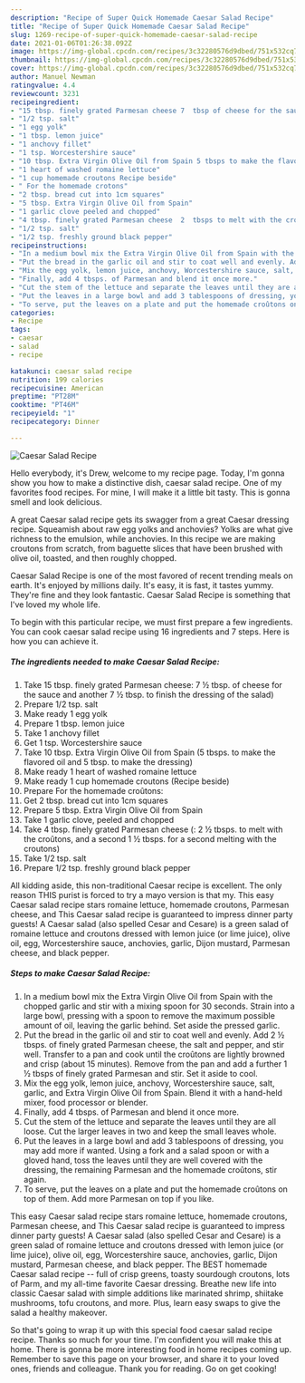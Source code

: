 ```yaml
---
description: "Recipe of Super Quick Homemade Caesar Salad Recipe"
title: "Recipe of Super Quick Homemade Caesar Salad Recipe"
slug: 1269-recipe-of-super-quick-homemade-caesar-salad-recipe
date: 2021-01-06T01:26:38.092Z
image: https://img-global.cpcdn.com/recipes/3c32280576d9dbed/751x532cq70/caesar-salad-recipe-recipe-main-photo.jpg
thumbnail: https://img-global.cpcdn.com/recipes/3c32280576d9dbed/751x532cq70/caesar-salad-recipe-recipe-main-photo.jpg
cover: https://img-global.cpcdn.com/recipes/3c32280576d9dbed/751x532cq70/caesar-salad-recipe-recipe-main-photo.jpg
author: Manuel Newman
ratingvalue: 4.4
reviewcount: 3231
recipeingredient:
- "15 tbsp. finely grated Parmesan cheese 7  tbsp of cheese for the sauce and another 7  tbsp to finish the dressing of the salad"
- "1/2 tsp. salt"
- "1 egg yolk"
- "1 tbsp. lemon juice"
- "1 anchovy fillet"
- "1 tsp. Worcestershire sauce"
- "10 tbsp. Extra Virgin Olive Oil from Spain 5 tbsps to make the flavored oil and 5 tbsp to make the dressing"
- "1 heart of washed romaine lettuce"
- "1 cup homemade croutons Recipe beside"
- " For the homemade crotons"
- "2 tbsp. bread cut into 1cm squares"
- "5 tbsp. Extra Virgin Olive Oil from Spain"
- "1 garlic clove peeled and chopped"
- "4 tbsp. finely grated Parmesan cheese  2  tbsps to melt with the crotons and a second 1  tbsps for a second melting with the croutons"
- "1/2 tsp. salt"
- "1/2 tsp. freshly ground black pepper"
recipeinstructions:
- "In a medium bowl mix the Extra Virgin Olive Oil from Spain with the chopped garlic and stir with a mixing spoon for 30 seconds. Strain into a large bowl, pressing with a spoon to remove the maximum possible amount of oil, leaving the garlic behind. Set aside the pressed garlic."
- "Put the bread in the garlic oil and stir to coat well and evenly. Add 2 ½ tbsps. of finely grated Parmesan cheese, the salt and pepper, and stir well. Transfer to a pan and cook until the croûtons are lightly browned and crisp (about 15 minutes). Remove from the pan and add a further 1 ½ tbsps of finely grated Parmesan and stir. Set it aside to cool."
- "Mix the egg yolk, lemon juice, anchovy, Worcestershire sauce, salt, garlic, and Extra Virgin Olive Oil from Spain. Blend it with a hand-held mixer, food processor or blender."
- "Finally, add 4 tbsps. of Parmesan and blend it once more."
- "Cut the stem of the lettuce and separate the leaves until they are all loose. Cut the larger leaves in two and keep the small leaves whole."
- "Put the leaves in a large bowl and add 3 tablespoons of dressing, you may add more if wanted. Using a fork and a salad spoon or with a gloved hand, toss the leaves until they are well covered with the dressing, the remaining Parmesan and the homemade croûtons, stir again."
- "To serve, put the leaves on a plate and put the homemade croûtons on top of them. Add more Parmesan on top if you like."
categories:
- Recipe
tags:
- caesar
- salad
- recipe

katakunci: caesar salad recipe 
nutrition: 199 calories
recipecuisine: American
preptime: "PT28M"
cooktime: "PT46M"
recipeyield: "1"
recipecategory: Dinner

---
```



![Caesar Salad Recipe](https://img-global.cpcdn.com/recipes/3c32280576d9dbed/751x532cq70/caesar-salad-recipe-recipe-main-photo.jpg)

Hello everybody, it's Drew, welcome to my recipe page. Today, I'm gonna show you how to make a distinctive dish, caesar salad recipe. One of my favorites food recipes. For mine, I will make it a little bit tasty. This is gonna smell and look delicious.

A great Caesar salad recipe gets its swagger from a great Caesar dressing recipe. Squeamish about raw egg yolks and anchovies? Yolks are what give richness to the emulsion, while anchovies. In this recipe we are making croutons from scratch, from baguette slices that have been brushed with olive oil, toasted, and then roughly chopped.

Caesar Salad Recipe is one of the most favored of recent trending meals on earth. It's enjoyed by millions daily. It's easy, it is fast, it tastes yummy. They're fine and they look fantastic. Caesar Salad Recipe is something that I've loved my whole life.


To begin with this particular recipe, we must first prepare a few ingredients. You can cook caesar salad recipe using 16 ingredients and 7 steps. Here is how you can achieve it.

<!--inarticleads1-->

##### The ingredients needed to make Caesar Salad Recipe:

1. Take 15 tbsp. finely grated Parmesan cheese: 7 ½ tbsp. of cheese for the sauce and another 7 ½ tbsp. to finish the dressing of the salad)
1. Prepare 1/2 tsp. salt
1. Make ready 1 egg yolk
1. Prepare 1 tbsp. lemon juice
1. Take 1 anchovy fillet
1. Get 1 tsp. Worcestershire sauce
1. Take 10 tbsp. Extra Virgin Olive Oil from Spain (5 tbsps. to make the flavored oil and 5 tbsp. to make the dressing)
1. Make ready 1 heart of washed romaine lettuce
1. Make ready 1 cup homemade croutons (Recipe beside)
1. Prepare  For the homemade croûtons:
1. Get 2 tbsp. bread cut into 1cm squares
1. Prepare 5 tbsp. Extra Virgin Olive Oil from Spain
1. Take 1 garlic clove, peeled and chopped
1. Take 4 tbsp. finely grated Parmesan cheese (: 2 ½ tbsps. to melt with the croûtons, and a second 1 ½ tbsps. for a second melting with the croutons)
1. Take 1/2 tsp. salt
1. Prepare 1/2 tsp. freshly ground black pepper


All kidding aside, this non-traditional Caesar recipe is excellent. The only reason THIS purist is forced to try a mayo version is that my. This easy Caesar salad recipe stars romaine lettuce, homemade croutons, Parmesan cheese, and This Caesar salad recipe is guaranteed to impress dinner party guests! A Caesar salad (also spelled Cesar and Cesare) is a green salad of romaine lettuce and croutons dressed with lemon juice (or lime juice), olive oil, egg, Worcestershire sauce, anchovies, garlic, Dijon mustard, Parmesan cheese, and black pepper. 

<!--inarticleads2-->

##### Steps to make Caesar Salad Recipe:

1. In a medium bowl mix the Extra Virgin Olive Oil from Spain with the chopped garlic and stir with a mixing spoon for 30 seconds. Strain into a large bowl, pressing with a spoon to remove the maximum possible amount of oil, leaving the garlic behind. Set aside the pressed garlic.
1. Put the bread in the garlic oil and stir to coat well and evenly. Add 2 ½ tbsps. of finely grated Parmesan cheese, the salt and pepper, and stir well. Transfer to a pan and cook until the croûtons are lightly browned and crisp (about 15 minutes). Remove from the pan and add a further 1 ½ tbsps of finely grated Parmesan and stir. Set it aside to cool.
1. Mix the egg yolk, lemon juice, anchovy, Worcestershire sauce, salt, garlic, and Extra Virgin Olive Oil from Spain. Blend it with a hand-held mixer, food processor or blender.
1. Finally, add 4 tbsps. of Parmesan and blend it once more.
1. Cut the stem of the lettuce and separate the leaves until they are all loose. Cut the larger leaves in two and keep the small leaves whole.
1. Put the leaves in a large bowl and add 3 tablespoons of dressing, you may add more if wanted. Using a fork and a salad spoon or with a gloved hand, toss the leaves until they are well covered with the dressing, the remaining Parmesan and the homemade croûtons, stir again.
1. To serve, put the leaves on a plate and put the homemade croûtons on top of them. Add more Parmesan on top if you like.


This easy Caesar salad recipe stars romaine lettuce, homemade croutons, Parmesan cheese, and This Caesar salad recipe is guaranteed to impress dinner party guests! A Caesar salad (also spelled Cesar and Cesare) is a green salad of romaine lettuce and croutons dressed with lemon juice (or lime juice), olive oil, egg, Worcestershire sauce, anchovies, garlic, Dijon mustard, Parmesan cheese, and black pepper. The BEST homemade Caesar salad recipe -- full of crisp greens, toasty sourdough croutons, lots of Parm, and my all-time favorite Caesar dressing. Breathe new life into classic Caesar salad with simple additions like marinated shrimp, shiitake mushrooms, tofu croutons, and more. Plus, learn easy swaps to give the salad a healthy makeover. 

So that's going to wrap it up with this special food caesar salad recipe recipe. Thanks so much for your time. I'm confident you will make this at home. There is gonna be more interesting food in home recipes coming up. Remember to save this page on your browser, and share it to your loved ones, friends and colleague. Thank you for reading. Go on get cooking!
